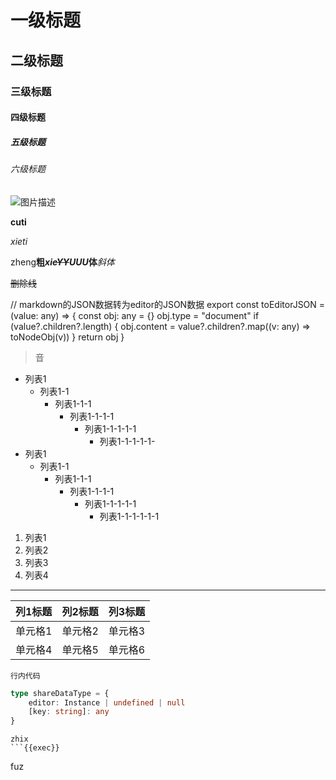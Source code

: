 # 一级标题
## 二级标题
### 三级标题
#### 四级标题
##### 五级标题
###### 六级标题




![图片描述](https://statics.oscollege.net/466e0be4-9777-46ee-9142-2a4fda3741f6.png "图片描述")

[](https://www.baidu.com/ "连**接标**题")


**cuti**

*xieti*


zheng**粗*xie~~YY~~UUU*体***斜体*

~~删除线~~

// markdown的JSON数据转为editor的JSON数据
export const toEditorJSON = (value: any) => {
  const obj: any = {}
  obj.type = "document"
  if (value?.children?.length) {
    obj.content = value?.children?.map((v: any) => toNodeObj(v))
  }
  return obj
}

> 音

- 列表1
  - 列表1-1
    - 列表1-1-1
      - 列表1-1-1-1
        - 列表1-1-1-1-1
          - 列表1-1-1-1-1-
- 列表1
  - 列表1-1
    - 列表1-1-1
      - 列表1-1-1-1
        - 列表1-1-1-1-1
          - 列表1-1-1-1-1-1

1. 列表1
2. 列表2
3. 列表3
4. 列表4

---

| 列1标题 | 列2标题 | 列3标题 |
| :-----: | :-----: | :-----: |
| 单元格1 | 单元格2 | 单元格3 |
| 单元格4 | 单元格5 | 单元格6 |

`行内代码`

```ts
type shareDataType = {
    editor: Instance | undefined | null
    [key: string]: any
}
```

```
zhix
```{{exec}}

```
fuz
```{{copy}}
